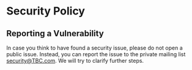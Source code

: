 # Security Policy

## Reporting a Vulnerability

In case you think to have found a security issue, please do not
open a public issue.  Instead, you can report the issue to the private mailing
list [security@TBC.com](mailto:security@TBC.com). We will try to clarify further steps.
